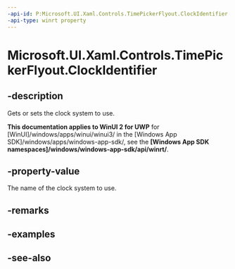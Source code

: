 ```yaml
---
-api-id: P:Microsoft.UI.Xaml.Controls.TimePickerFlyout.ClockIdentifier
-api-type: winrt property
---
```


<!-- Property syntax
public string ClockIdentifier { get;  set; }
-->

# Microsoft.UI.Xaml.Controls.TimePickerFlyout.ClockIdentifier

## -description
Gets or sets the clock system to use.

**This documentation applies to WinUI 2 for UWP** for [WinUI]/windows/apps/winui/winui3/ in the [Windows App SDK]/windows/apps/windows-app-sdk/, see the **[Windows App SDK namespaces]/windows/windows-app-sdk/api/winrt/**.

## -property-value
The name of the clock system to use.

## -remarks

## -examples

## -see-also
